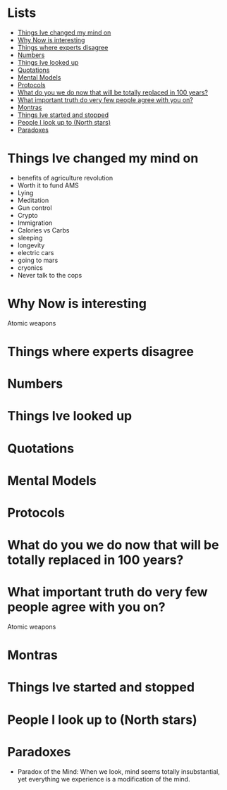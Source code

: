 # Lists

- [Things Ive changed my mind on                                       ](#Things-Ive-changed-my-mind-on                                         )
- [Why Now is interesting                                              ](#Why-Now-is-interesting                                          	)
- [Things where experts disagree                                       ](#Things-where-experts-disagree                                         )
- [Numbers                                                             ](#Numbers                                                         	)
- [Things Ive looked up                                                ](#Things-Ive-looked-up                                                  )
- [Quotations                                                          ](#Quotations                                                            )
- [Mental Models                                                       ](#Mental-Models                                                         )
- [Protocols                                                           ](#Protocols                                                             )
- [What do you we do now that will be totally replaced in 100 years?   ](#What-do-you-we-do-now-that-will-be-totally-replaced-in-100-years      )
- [What important truth do very few people agree with you on?          ](#What-important-truth-do-very-few-people-agree-with-you-on             )
- [Montras                                                             ](#Montras                                                         	)
- [Things Ive started and stopped                                      ](#Things-Ive-started-and-stopped                                  	)
- [People I look up to (North stars)                                   ](#People-I-look-up-to-North-stars                                     )
- [Paradoxes                                                           ](#Paradoxes                                                             )



# Things Ive changed my mind on

   - benefits of agriculture revolution
   - Worth it to fund AMS 
   - Lying 
   - Meditation
   - Gun control 
   - Crypto 
   - Immigration 
   - Calories vs Carbs
   - sleeping
   - longevity 
   - electric cars
   - going to mars
   - cryonics
   - Never talk to the cops

# Why Now is interesting

  Atomic weapons 
  

# Things where experts disagree

# Numbers

# Things Ive looked up

# Quotations 

# Mental Models

# Protocols

# What do you we do now that will be totally replaced in 100 years?

# What important truth do very few people agree with you on?

Atomic weapons

# Montras

# Things Ive started and stopped

# People I look up to (North stars)

# Paradoxes                                                             

   - Paradox of the Mind: When we look, mind seems totally insubstantial, yet everything we experience is a modification of the mind. 